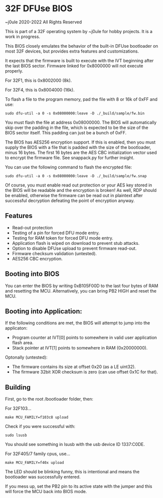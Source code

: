 # 32F DFUse BIOS

~j0ule 2020-2022 All Rights Reserved

This is part of a 32F operating 
system by ~j0ule for hobby projects. 
It is a work in progress.

This BIOS closely emulates the 
behavior of the built-in DFUse 
bootloader on most 32F devices, but 
provides extra features and 
customizations.

It expects that the firmware is 
built to execute with the IVT 
beginning after the last BIOS 
sector. Firmware linked for 
0x8000000 will not execute 
properly.

For 32F1, this is 0x8002000 (8k).

For 32F4, this is 0x8004000 (16k).

To flash a file to the program memory, 
pad the file with 8 or 16k of 0xFF 
and use:

    sudo dfu-util -a 0 -s 0x08000000:leave -D ./_build/sample/fw.bin

You must flash the file at address 
0x08000000. The BIOS will 
automatically skip over the padding 
in the file, which is expected to be 
the size of the BIOS sector itself. 
This padding can just be a bunch of 
0xFF. 

The BIOS has AES256 encryption 
support. If this is enabled, then you
must supply the BIOS with a 
file that is padded with the size 
of the bootloader, minus 16 bytes. 
The first 16 bytes are the AES CBC 
initialization vector used to encrypt 
the firmware file. See snappack.py 
for further insight.

You can use the following command 
to flash the encrypted file:

    sudo dfu-util -a 0 -s 0x08000000:leave -D ./_build/sample/fw.snap

Of course, you must enable read out 
protection or your AES key stored 
in the BIOS will be readable and 
the encryption is broken! As well, 
RDP should be enabled, otherwise 
the firmware can be read out in 
plaintext after successful 
decryption defeating the point 
of encryption anyway.


## Features

* Read-out protection
* Testing of a pin for forced DFU mode entry.
* Testing for RAM token for forced DFU mode entry.
* Application flash is wiped on download to prevent stub attacks.
* Option to disable DFUse upload to prevent firmware read-out.
* Firmware checksum validation (untested).
* AES256 CBC encryption.


## Booting into BIOS

You can enter the BIOS by writing 
0xB105F00D to the last four 
bytes of RAM and resetting the MCU. 
Alternatively, you can bring PB2 
HIGH and reset the MCU.


## Booting into Application:

If the following conditions are met, 
the BIOS will attempt to jump 
into the applicaton:

 * Program counter at IVT[0] points to somewhere in valid user application flash area.
 * Stack pointer at IVT[1] points to somewhere in RAM (0x20000000).

Optonally (untested):

 * The firmware contains its size at offset 0x20 (as a LE uint32).
 * The firmware 32bit XOR checksum is zero (can use offset 0x1C for that).


## Building

First, go to the root /bootloader 
folder, then:

For 32F103...

    make MCU_FAMILY=f103c8 upload
    
Check if you were successful with:

    sudo lsusb

You should see something in lsusb 
with the usb device ID 1337:C0DE. 

For 32F405/7 family cpus, use...

    make MCU_FAMILY=f40x upload

The LED should be blinking funny, 
this is intentional and means the 
bootloader was successfully entered.

If you mess up, set the PB2 pin to 
its active state with the jumper and 
this will force the MCU back into 
BIOS mode.
